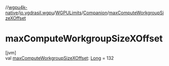 //[wgpu4k-native](../../../../index.md)/[io.ygdrasil.wgpu](../../index.md)/[WGPULimits](../index.md)/[Companion](index.md)/[maxComputeWorkgroupSizeXOffset](max-compute-workgroup-size-x-offset.md)

# maxComputeWorkgroupSizeXOffset

[jvm]\
val [maxComputeWorkgroupSizeXOffset](max-compute-workgroup-size-x-offset.md): [Long](https://kotlinlang.org/api/core/kotlin-stdlib/kotlin/-long/index.html) = 132